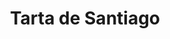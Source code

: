 ---
layout: recette
categories: [recettes]
hidden: true
lang: fr
sitemap: false
title: Tarta de Santiago
type: sucre
recettes:
  Classique:
    ingredients: 
      - nom: oeufs 
        qte: 4
      - nom: sucre glace
        qte: 200
        unite: gr
      - nom: poudre d'amandes
        qte: 200
        unite: gr
      - nom: beurre
        qte: 100
        unite: gr
      - nom: cannelle
        qte: 0.5
        unite: cuillère à café
      - nom: zestes de citron
      - nom: zestes d'orange
    preconditions:
      - Préchauffer le four à 180°C
    etapes:
      - label: Préparation
        details:
          - Faire fondre le beurre
          - Mélanger les oeufs avec le sucre tamisé
          - Ajouter le beurre fondu et mélanger
          - Ajouter la poudre d'amandes, la cannelle et les zestes
          - Mélanger et verser dans un moule rond
    cuisson: 
      - Cuire 30 minutes à 180°C
      - Au moment de servir, saupoudrer de sucre glace
---